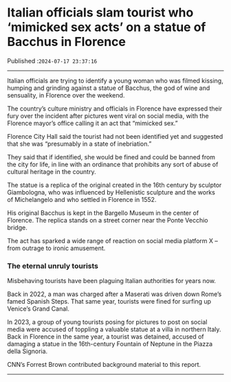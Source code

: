 # Italian officials slam tourist who ‘mimicked sex acts’ on a statue of Bacchus in Florence

Published :`2024-07-17 23:37:16`

---

Italian officials are trying to identify a young woman who was filmed kissing, humping and grinding against a statue of Bacchus, the god of wine and sensuality, in Florence over the weekend.

The country’s culture ministry and officials in Florence have expressed their fury over the incident after pictures went viral on social media, with the Florence mayor’s office calling it an act that “mimicked sex.”

Florence City Hall said the tourist had not been identified yet and suggested that she was “presumably in a state of inebriation.”

They said that if identified, she would be fined and could be banned from the city for life, in line with an ordinance that prohibits any sort of abuse of cultural heritage in the country.

The statue is a replica of the original created in the 16th century by sculptor Giambologna, who was influenced by Hellenistic sculpture and the works of Michelangelo and who settled in Florence in 1552.

His original Bacchus is kept in the Bargello Museum in the center of Florence. The replica stands on a street corner near the Ponte Vecchio bridge.

The act has sparked a wide range of reaction on social media platform X – from outrage to ironic amusement.

### The eternal unruly tourists

Misbehaving tourists have been plaguing Italian authorities for years now.

Back in 2022, a man was charged after a Maserati was driven down Rome’s famed Spanish Steps. That same year, tourists were fined for surfing up Venice’s Grand Canal.

In 2023, a group of young tourists posing for pictures to post on social media were accused of toppling a valuable statue at a villa in northern Italy. Back in Florence in the same year, a tourist was detained, accused of damaging a statue in the 16th-century Fountain of Neptune in the Piazza della Signoria.

CNN’s Forrest Brown contributed background material to this report.

---

